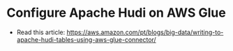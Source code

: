 # Configure Apache Hudi on AWS Glue

* Read this article: https://aws.amazon.com/pt/blogs/big-data/writing-to-apache-hudi-tables-using-aws-glue-connector/